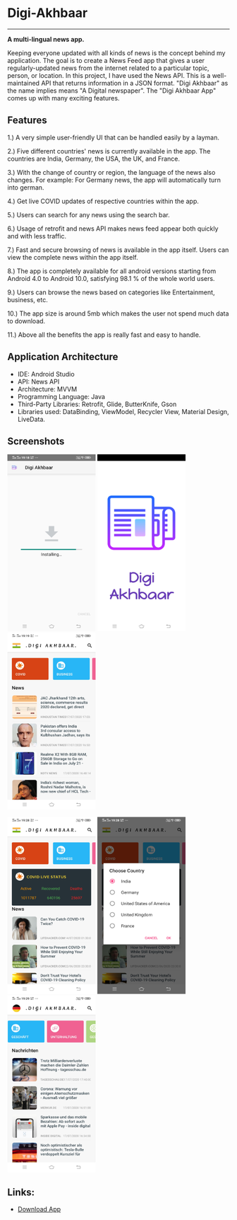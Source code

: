 # Digi-Akhbaar
_____________________________________________________
**A multi-lingual news app.**

Keeping everyone updated with all kinds of news is the concept behind my application. The goal is to create a News Feed app that gives a user regularly-updated news from the internet related to a particular topic, person, or location. In this project, I have used the News API. This is a well-maintained API that returns information in a JSON format. 
"Digi Akhbaar" as the name implies means "A Digital newspaper". The "Digi Akhbaar App" comes up with many exciting features. 

## Features

1.) A very simple user-friendly UI that can be handled easily by a layman.

2.) Five different countries' news is currently available in the app. The countries are India, Germany, the USA, the UK, and France.

3.) With the change of country or region, the language of the news also changes. For example: For Germany news, the app will automatically turn into german.

4.) Get live COVID updates of respective countries within the app.

5.) Users can search for any news using the search bar.

6.) Usage of retrofit and news API makes news feed appear both quickly and with less traffic.

7.) Fast and secure browsing of news is available in the app itself. Users can view the complete news within the app itself.

8.) The app is completely available for all android versions starting from Android 4.0 to Android 10.0, satisfying 98.1 % of the whole world users.

9.) Users can browse the news based on categories like Entertainment, business, etc.

10.) The app size is around 5mb which makes the user not spend much data to download.

11.) Above all the benefits the app is really fast and easy to handle. 

## Application Architecture

* IDE: Android Studio
* API: News API
* Architecture: MVVM
* Programming Language: Java
* Third-Party Libraries: Retrofit, Glide, ButterKnife, Gson
* Libraries used: DataBinding, ViewModel, Recycler View, Material Design, LiveData.



## Screenshots


<img src="./Screenshots/1.jpg" width="200" height="400"> <img src="./Screenshots/2.jpg" width="200" height="400"> <img src="./Screenshots/3.jpg" width="200" height="400">

<img src="./Screenshots/4.jpg"  width="200" height="400"> <img src="./Screenshots/5.jpg" width="200" height="400"> <img src="./Screenshots/6.jpg" width="200" height="400">

## Links:
* [Download App](https://drive.google.com/file/d/1AnlIN5UKRt6ER4EvITfpBk6UYFcx1khY/view?usp=sharing)
